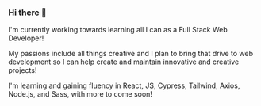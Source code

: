 ### Hi there 👋

I'm currently working towards learning all I can as a Full Stack Web Developer!

My passions include all things creative and I plan to bring that drive to web development so I can help create and maintain innovative and creative projects!

I'm learning and gaining fluency in React, JS, Cypress, Tailwind, Axios, Node.js, and Sass, with more to come soon!
<!--
**Addison-Severnak/Addison-Severnak** is a ✨ _special_ ✨ repository because its `README.md` (this file) appears on your GitHub profile.

Here are some ideas to get you started:

- 🔭 I’m currently working on ...
- 🌱 I’m currently learning ...
- 👯 I’m looking to collaborate on ...
- 🤔 I’m looking for help with ...
- 💬 Ask me about ...
- 📫 How to reach me: ...
- 😄 Pronouns: ...
- ⚡ Fun fact: ...
-->

